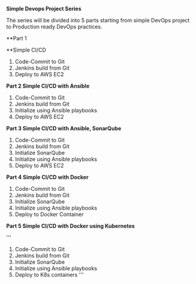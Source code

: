 **Simple Devops Project Series**

The series will be divided into 5 parts starting from simple DevOps project to Production ready DevOps practices.

**Part 1

**Simple CI/CD

1.    Code-Commit to Git
2.    Jenkins build from Git
3.    Deploy to AWS EC2

**Part 2
Simple CI/CD with Ansible**

1.    Code-Commit to Git
2.    Jenkins build from Git
3.    Initialize using Ansible playbooks
4.    Deploy to AWS EC2

**Part 3
Simple CI/CD with Ansible, SonarQube**

1.    Code-Commit to Git
2.    Jenkins build from Git
3.    Initialize SonarQube
4.    Initialize using Ansible playbooks
5.    Deploy to AWS EC2

**Part 4
Simple CI/CD with Docker**

1.    Code-Commit to Git
2.    Jenkins build from Git
3.    Initialize SonarQube
4.    Initialize using Ansible playbooks
5.    Deploy to Docker Container

**Part 5
Simple CI/CD with Docker using Kubernetes**

'''
1.    Code-Commit to Git
2.    Jenkins build from Git
3.    Initialize SonarQube
4.    Initialize using Ansible playbooks
5.    Deploy to K8s containers
'''
